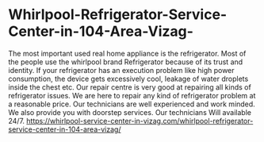 # Whirlpool-Refrigerator-Service-Center-in-104-Area-Vizag-
The most important used real home appliance is the refrigerator. Most of the people use the whirlpool brand Refrigerator because of its trust and identity. If your refrigerator has an execution problem like high power consumption, the device gets excessively cool, leakage of water droplets inside the chest etc. Our repair centre is very good at repairing all kinds of refrigerator issues. We are here to repair any kind of refrigerator problem at a reasonable price. Our technicians are well experienced and work minded. We also provide you with doorstep services. Our technicians Will available 24/7.   https://whirlpool-service-center-in-vizag.com/whirlpool-refrigerator-service-center-in-104-area-vizag/
